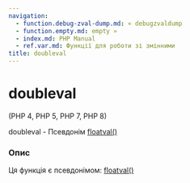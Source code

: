 ```yaml
---
navigation:
  - function.debug-zval-dump.md: « debugzvaldump
  - function.empty.md: empty »
  - index.md: PHP Manual
  - ref.var.md: Функції для роботи зі змінними
title: doubleval
---
```

# doubleval

(PHP 4, PHP 5, PHP 7, PHP 8)

doubleval - Псевдонім [floatval()](function.floatval.md)

### Опис

Ця функція є псевдонімом: [floatval()](function.floatval.md)
